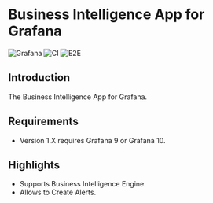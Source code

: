 # Business Intelligence App for Grafana

![Grafana](https://img.shields.io/badge/Grafana-10.1-orange)
![CI](https://github.com/volkovlabs/volkovlabs-bi-app/workflows/CI/badge.svg)
![E2E](https://github.com/volkovlabs/volkovlabs-bi-app/workflows/E2E/badge.svg)

## Introduction

The Business Intelligence App for Grafana.

## Requirements

- Version 1.X requires Grafana 9 or Grafana 10.

## Highlights

- Supports Business Intelligence Engine.
- Allows to Create Alerts.
